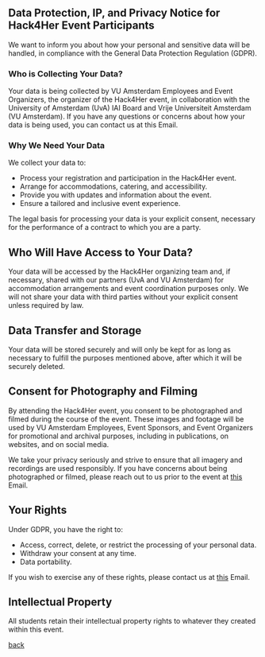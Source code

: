 ## Data Protection, IP, and Privacy Notice for Hack4Her Event Participants

 We want to inform you about how your personal and sensitive data will be handled, in compliance with the General Data Protection Regulation (GDPR).

### Who is Collecting Your Data?

Your data is being collected by VU Amsterdam Employees and Event Organizers, the organizer of the Hack4Her event, in collaboration with the University of Amsterdam (UvA) IAI Board and Vrije Universiteit Amsterdam (VU Amsterdam). If you have any questions or concerns about how your data is being used, you can contact us at this Email.

### Why We Need Your Data

We collect your data to:

- Process your registration and participation in the Hack4Her event.
- Arrange for accommodations, catering, and accessibility.
- Provide you with updates and information about the event.
- Ensure a tailored and inclusive event experience.

The legal basis for processing your data is your explicit consent, necessary for the performance of a contract to which you are a party.

## Who Will Have Access to Your Data?

Your data will be accessed by the Hack4Her organizing team and, if necessary, shared with our partners (UvA and VU Amsterdam) for accommodation arrangements and event coordination purposes only. We will not share your data with third parties without your explicit consent unless required by law.

## Data Transfer and Storage

Your data will be stored securely and will only be kept for as long as necessary to fulfill the purposes mentioned above, after which it will be securely deleted.

## Consent for Photography and Filming
By attending the Hack4Her event, you consent to be photographed and filmed during the course of the event. These images and footage will be used by VU Amsterdam Employees, Event Sponsors, and Event Organizers for promotional and archival purposes, including in publications, on websites, and on social media.

We take your privacy seriously and strive to ensure that all imagery and recordings are used responsibly. If you have concerns about being photographed or filmed, please reach out to us prior to the event at [this](mailto:hack4her2024@gmail.com) Email.

## Your Rights

Under GDPR, you have the right to:

- Access, correct, delete, or restrict the processing of your personal data.
- Withdraw your consent at any time.
- Data portability.

If you wish to exercise any of these rights, please contact us at [this](mailto:hack4her2024@gmail.com) Email.


## Intellectual Property
All students retain their intellectual property rights to whatever they created within this event. 

[back](./)
